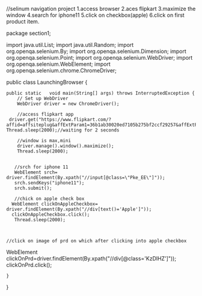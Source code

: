 //selinum navigation project
1.access browser
2.aces flipkart
3.maximize the window
4.search for iphone11
5.click on checkbox(apple)
6.click on first product item.

package section1;

import java.util.List;
import java.util.Random;
import org.openqa.selenium.By;
import org.openqa.selenium.Dimension;
import org.openqa.selenium.Point;
import org.openqa.selenium.WebDriver;
import org.openqa.selenium.WebElement;
import org.openqa.selenium.chrome.ChromeDriver;

public class LaunchingBrowser {

    public static   void main(String[] args) throws InterruptedException {
        // Set up WebDriver
        WebDriver driver = new ChromeDriver();
        
        //access flipkart app
     driver.get("https://www.flipkart.com/?affid=affsiteplug&affExtParam1=36b1ab30020ed7105b275bf2ccf29257&affExtParam2=60827");
    Thread.sleep(2000);//waiting for 2 seconds
    
        //window is max,mini
        driver.manage().window().maximize();
        Thread.sleep(2000);
      
       
       //srch for iphone 11
       WebElement srch= driver.findElement(By.xpath("//input[@class=\"Pke_EE\"]"));
       srch.sendKeys("iphone11");
       srch.submit();
       
       //chick on apple check box
      WebElement clickOnAppleCheckbox= driver.findElement(By.xpath("//div[text()='Apple']"));
      clickOnAppleCheckbox.click();
       Thread.sleep(2000);
       
    
      
    //click on image of prd on which after clicking into apple checkbox  
  WebElement clickOnPrd=driver.findElement(By.xpath("//div[@class='KzDlHZ']"));
  clickOnPrd.click();
  
       
     
        
    }
}


